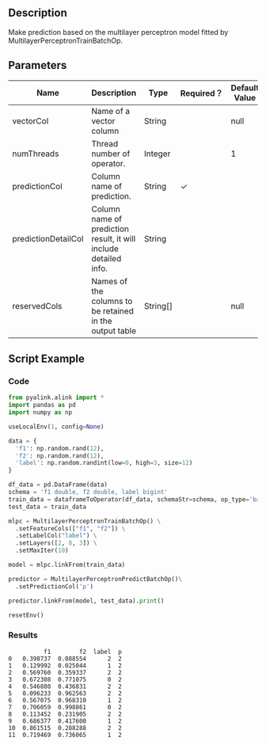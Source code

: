 ## Description
Make prediction based on the multilayer perceptron model fitted by MultilayerPerceptronTrainBatchOp.

## Parameters
| Name | Description | Type | Required？ | Default Value |
| --- | --- | --- | --- | --- |
| vectorCol | Name of a vector column | String |  | null |
| numThreads | Thread number of operator. | Integer |  | 1 |
| predictionCol | Column name of prediction. | String | ✓ |  |
| predictionDetailCol | Column name of prediction result, it will include detailed info. | String |  |  |
| reservedCols | Names of the columns to be retained in the output table | String[] |  | null |

## Script Example
### Code
```python
from pyalink.alink import *
import pandas as pd
import numpy as np

useLocalEnv(1, config=None)

data = {
  'f1': np.random.rand(12),
  'f2': np.random.rand(12),
  'label': np.random.randint(low=0, high=3, size=12)
}

df_data = pd.DataFrame(data)
schema = 'f1 double, f2 double, label bigint'
train_data = dataframeToOperator(df_data, schemaStr=schema, op_type='batch')
test_data = train_data

mlpc = MultilayerPerceptronTrainBatchOp() \
  .setFeatureCols(["f1", "f2"]) \
  .setLabelCol("label") \
  .setLayers([2, 8, 3]) \
  .setMaxIter(10)

model = mlpc.linkFrom(train_data)

predictor = MultilayerPerceptronPredictBatchOp()\
  .setPredictionCol('p')

predictor.linkFrom(model, test_data).print()

resetEnv()

```

### Results

```
          f1        f2  label  p
0   0.398737  0.088554      2  2
1   0.129992  0.025044      1  2
2   0.569760  0.359337      2  2
3   0.672308  0.771075      0  2
4   0.546880  0.436831      2  2
5   0.096233  0.962563      2  2
6   0.567075  0.968310      1  2
7   0.706059  0.998861      0  2
8   0.113452  0.231905      2  2
9   0.686377  0.417600      1  2
10  0.861515  0.288288      2  2
11  0.719469  0.736065      1  2

```
